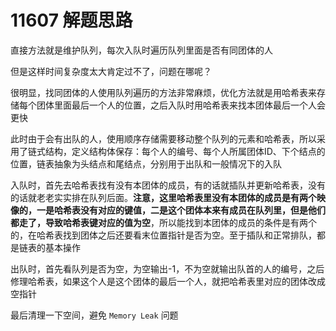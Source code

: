 # 11607 解题思路

直接方法就是维护队列，每次入队时遍历队列里面是否有同团体的人

但是这样时间复杂度太大肯定过不了，问题在哪呢？

很明显，找同团体的人使用队列遍历的方法非常麻烦，优化方法就是用哈希表来存储每个团体里面最后一个人的位置，之后入队时用哈希表来找本团体最后一个人会更快

此时由于会有出队的人，使用顺序存储需要移动整个队列的元素和哈希表，所以采用了链式结构，定义结构体保存：每个人的编号、每个人所属团体ID、下个结点的位置，链表抽象为头结点和尾结点，分别用于出队和一般情况下的入队

入队时，首先去哈希表找有没有本团体的成员，有的话就插队并更新哈希表，没有的话就老老实实排在队列后面。**注意，这里哈希表里没有本团体的成员是有两个映像的，一是哈希表没有对应的键值，二是这个团体本来有成员在队列里，但是他们都走了，导致哈希表键对应的值为空**，所以能找到本团体的成员的条件是有两个的，在哈希表找到团体之后还要看末位置指针是否为空。至于插队和正常排队，都是链表的基本操作

出队时，首先看队列是否为空，为空输出-1，不为空就输出队首的人的编号，之后修理哈希表，如果这个人是这个团体的最后一个人，就把哈希表里对应的团体改成空指针

最后清理一下空间，避免 `Memory Leak` 问题
